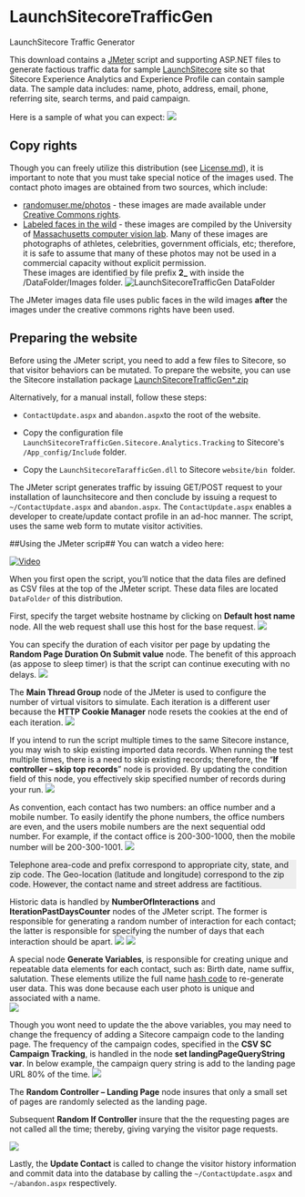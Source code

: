 # LaunchSitecoreTrafficGen
LaunchSitecore Traffic Generator

This download contains a <a href="http://jmeter.apache.org/">JMeter</a> script and supporting ASP.NET files to generate factious traffic data for sample <a href="http://launchsitecore.net">LaunchSitecore</a> site so that Sitecore Experience Analytics and Experience Profile can contain sample data.  The sample data includes: name, photo, address, email, phone, referring site, search terms, and paid campaign.

Here is a sample of what you can expect:
![](https://cloud.githubusercontent.com/assets/4054499/7872632/66560b62-054e-11e5-91af-9c91a2a023dd.png)


## Copy rights ##
Though you can freely utilize this distribution (see [License.md](https://github.com/edvineshagh/LaunchSitecoreTrafficGen/blob/master/LICENSE.md "Free License")), it is important to note that you must take special notice of the images used.  The contact photo images are obtained from two sources,  which include: 

* [randomuser.me/photos](randomuser.me/photos) - these images are made available under [Creative Commons rights](http://creativecommons.org/licenses/by-nc-sa/2.0/deed.en).
* [Labeled faces in the wild](http://vis-www.cs.umass.edu/lfw/) - these images are compiled by the University of [Massachusetts computer vision lab](http://vis-www.cs.umass.edu/).  Many of these images are photographs of athletes, celebrities, government officials, etc; therefore, it is safe to assume that many of these photos may not be used in a commercial capacity without explicit permission.<br>
 These images are identified by file prefix **2_** with inside the /DataFolder/Images folder. 
![LaunchSitecoreTrafficGen DataFolder](https://cloud.githubusercontent.com/assets/4054499/7872994/d5ceec9a-0551-11e5-8b64-183c5e9390db.png)

The JMeter images data file uses public faces in the wild images **after** the images under the creative commons rights have been used.  

## Preparing the website
Before using the JMeter script, you need to add a few files to Sitecore, so that visitor behaviors can be mutated.  To prepare the website, you can use the Sitecore installation package [LaunchSitecoreTrafficGen*.zip](https://github.com/edvineshagh/LaunchSitecoreTrafficGen/blob/master/LaunchSitecoreTrafficGen-1.0.0.zip) 

Alternatively, for a manual install, follow these steps:

* `ContactUpdate.aspx` and `abandon.aspx`to the root of the website.

* Copy the configuration file `LaunchSitecoreTrafficGen.Sitecore.Analytics.Tracking` to Sitecore's `/App_config/Include` folder.

* Copy the `LaunchSitecoreTarafficGen.dll` to Sitecore `website/bin `folder.

The JMeter script generates traffic by issuing GET/POST request to your installation of launchsitecore and then conclude by issuing a request to `~/ContactUpdate.aspx` and  `abandon.aspx`.  The `ContactUpdate.aspx` enables a developer to create/update contact profile in an ad-hoc manner.  The script, uses the same web form to mutate visitor activities.  
 

##Using the JMeter scrip##
You can watch a video here:

[![Video](https://cloud.githubusercontent.com/assets/4054499/7891467/c527b93e-0601-11e5-9ee3-a4b544a49d8b.png)](http://www.youtube.com/embed/JWaiXLdKOzc)


When you first open the script, you’ll notice that the data files are defined as CSV files at the top of the JMeter script.  These data files are located `DataFolder` of this distribution. 

First, specify the target website hostname by clicking on **Default host name** node.  All the web request shall use this host for the base request.
![](https://cloud.githubusercontent.com/assets/4054499/7872582/0714fd98-054e-11e5-96ba-352054a96fdf.png)

You can specify the duration of each visitor per page by updating the **Random Page Duration On Submit value** node.  The benefit of this approach (as appose to sleep timer) is that the script can continue executing with no delays.
![](https://cloud.githubusercontent.com/assets/4054499/7872588/072d41c8-054e-11e5-8bc4-7d0cd9b0b78e.png)
 

The  **Main Thread Group** node of the JMeter is used to configure the number of virtual visitors to simulate.  Each iteration is a different user because the **HTTP Cookie Manager** node resets the cookies at the end of each iteration.
![](https://cloud.githubusercontent.com/assets/4054499/7872584/072778ec-054e-11e5-872a-a4d7eba1bc1e.png)

If you intend to run the script multiple times to the same Sitecore instance, you may wish to skip existing imported data records.  When running the test multiple times, there is a need to skip existing records; therefore, the “**If controller – skip top records**” node is provided.  By updating the condition field of this node, you effectively skip specified number of records during your run.
![](https://cloud.githubusercontent.com/assets/4054499/7872743/531fcfa0-054f-11e5-9ded-58e6b6e15d34.png)

As convention, each contact has two numbers: an office number and a mobile number.  To easily identify the phone numbers, the office numbers are even, and the users mobile numbers are the next sequential odd number.  For example, if the contact office is 200-300-1000, then the mobile number will be 200-300-1001.
![](https://cloud.githubusercontent.com/assets/4054499/7872587/0729697c-054e-11e5-8ffb-ab982efe2091.png)

<div style="background-color:#eee">
Telephone area-code and prefix correspond to appropriate city, state, and zip code.  The Geo-location (latitude and longitude) correspond to the zip code. However, the contact name and street address are factitious.
</div>

Historic data is handled by **NumberOfInteractions** and **IterationPastDaysCounter** nodes of the JMeter script.  The former is responsible for generating a random number of interaction for each contact; the latter is responsible for specifying the number of days that each interaction should be apart.
![](https://cloud.githubusercontent.com/assets/4054499/7872586/0728bd6a-054e-11e5-9ab1-c58fd738f287.png)
![](https://cloud.githubusercontent.com/assets/4054499/7872583/07154730-054e-11e5-81b5-e90d02633f23.png)

A special node **Generate Variables**, is responsible for creating unique and repeatable data elements for each contact, such as: Birth date, name suffix, salutation.  These elements utilize the full name [hash code](https://msdn.microsoft.com/en-us/library/system.object.gethashcode%28v=vs.110%29.aspx) to re-generate user data.  This was done because each user photo is unique and associated with a name.  
![](https://cloud.githubusercontent.com/assets/4054499/7872579/071050b8-054e-11e5-8fb2-44bb067005e9.png)

Though you wont need to update the the above variables, you may need to change the frequency of adding a Sitecore campaign code to the landing page.  The frequency of the campaign codes, specified in the **CSV SC Campaign Tracking**, is handled in the node **set landingPageQueryString var**.  In below example, the campaign query string is add to the landing page URL 80% of the time.
![](https://cloud.githubusercontent.com/assets/4054499/7872578/070e78a6-054e-11e5-8206-70311e94e9f9.png)

The **Random Controller – Landing Page** node insures that only a small set of pages are randomly selected as the landing page.  

Subsequent **Random If Controller** insure that the the requesting pages are not called all the time; thereby, giving varying the visitor page requests.</p>
![](https://cloud.githubusercontent.com/assets/4054499/7872585/0728cfd0-054e-11e5-892d-98e2338b80ad.png)

Lastly, the **Update Contact** is called to change the visitor history information and commit data into the database by calling the `~/ContactUpdate.aspx` and `~/abandon.aspx` respectively.

